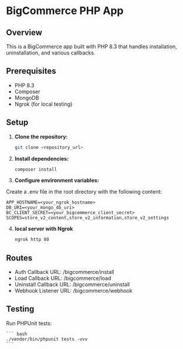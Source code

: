 # BigCommerce PHP App

## Overview

This is a BigCommerce app built with PHP 8.3 that handles installation, uninstallation, and various callbacks.

## Prerequisites

- PHP 8.3
- Composer
- MongoDB
- Ngrok (for local testing)

## Setup

1. **Clone the repository:**

   ```bash
   git clone <repository_url>
   ```
   
2. **Install dependencies:**

   ```bash
   composer install
   ```
3. **Configure environment variables:**

Create a .env file in the root directory with the following content:
```
APP_HOSTNAME=<your_ngrok_hostname>
DB_URI=<your_mongo_db_uri>
BC_CLIENT_SECRET=<your_bigcommerce_client_secret>
SCOPES=store_v2_content,store_v2_information,store_v2_settings
```

4. **local server with Ngrok**
   ```bash
   ngrok http 80
   ```
   
## Routes
- Auth Callback URL: /bigcommerce/install
- Load Callback URL: /bigcommerce/load
- Uninstall Callback URL: /bigcommerce/uninstall
- Webhook Listener URL: /bigcommerce/webhook

## Testing
Run PHPUnit tests:

	``` bash
	./vendor/bin/phpunit tests -vvv
	```
